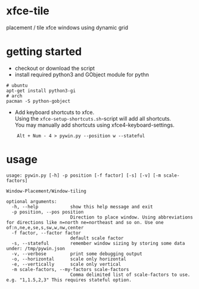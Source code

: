 # xfce-tile
placement / tile xfce windows using dynamic grid


# getting started 

* checkout or download the script
* install required python3 and GObject module for pythn  
```
# ubuntu
apt-get install python3-gi
# arch 
pacman -S python-gobject
```  

* Add keyboard shortcuts to xfce.\
 Using the  `xfce-setup-shortcuts.sh`-script will add all shortcuts.\
 You may manually add shortcuts using xfce4-keyboard-settings.

```
    Alt + Num - 4 > pywin.py --position w --stateful 
```


# usage
```
usage: pywin.py [-h] -p position [-f factor] [-s] [-v] [-m scale-factors]

Window-Placement/Window-tiling

optional arguments:
  -h, --help            show this help message and exit
  -p position, --pos position
                        Direction to place window. Using abbreviations for directions like n=north ne=northeast and so on. Use one of:n,ne,e,se,s,sw,w,nw,center
  -f factor, --factor factor
                        default scale factor 
  -s, --stateful        remember window sizing by storing some data under: /tmp/pywin.json
  -v, --verbose         print some debugging output
  -o, --horizontal      scale only horizontal
  -e, --vertically      scale only vertical
  -m scale-factors, --my-factors scale-factors
                        Comma delimited list of scale-factors to use. e.g. "1,1.5,2,3" This requires stateful option.
